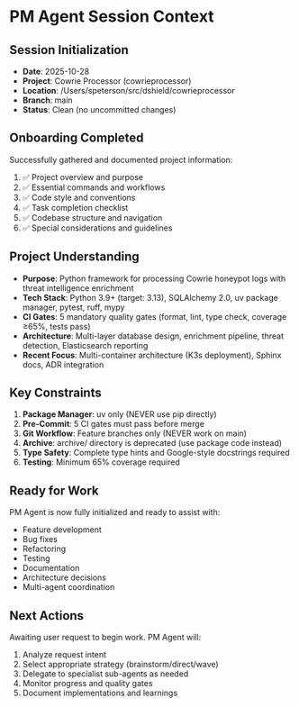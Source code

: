 # PM Agent Session Context

## Session Initialization
- **Date**: 2025-10-28
- **Project**: Cowrie Processor (cowrieprocessor)
- **Location**: /Users/speterson/src/dshield/cowrieprocessor
- **Branch**: main
- **Status**: Clean (no uncommitted changes)

## Onboarding Completed
Successfully gathered and documented project information:
1. ✅ Project overview and purpose
2. ✅ Essential commands and workflows
3. ✅ Code style and conventions
4. ✅ Task completion checklist
5. ✅ Codebase structure and navigation
6. ✅ Special considerations and guidelines

## Project Understanding
- **Purpose**: Python framework for processing Cowrie honeypot logs with threat intelligence enrichment
- **Tech Stack**: Python 3.9+ (target: 3.13), SQLAlchemy 2.0, uv package manager, pytest, ruff, mypy
- **CI Gates**: 5 mandatory quality gates (format, lint, type check, coverage ≥65%, tests pass)
- **Architecture**: Multi-layer database design, enrichment pipeline, threat detection, Elasticsearch reporting
- **Recent Focus**: Multi-container architecture (K3s deployment), Sphinx docs, ADR integration

## Key Constraints
1. **Package Manager**: uv only (NEVER use pip directly)
2. **Pre-Commit**: 5 CI gates must pass before merge
3. **Git Workflow**: Feature branches only (NEVER work on main)
4. **Archive**: archive/ directory is deprecated (use package code instead)
5. **Type Safety**: Complete type hints and Google-style docstrings required
6. **Testing**: Minimum 65% coverage required

## Ready for Work
PM Agent is now fully initialized and ready to assist with:
- Feature development
- Bug fixes
- Refactoring
- Testing
- Documentation
- Architecture decisions
- Multi-agent coordination

## Next Actions
Awaiting user request to begin work. PM Agent will:
1. Analyze request intent
2. Select appropriate strategy (brainstorm/direct/wave)
3. Delegate to specialist sub-agents as needed
4. Monitor progress and quality gates
5. Document implementations and learnings
